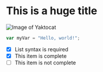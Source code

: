 # This is a huge title
![Image of Yaktocat](https://octodex.github.com/images/yaktocat.png)
``` javascript
var myVar = "Hello, world!";
```
- [x] List syntax is required
- [x] This item is complete
- [ ] This item is not complete
